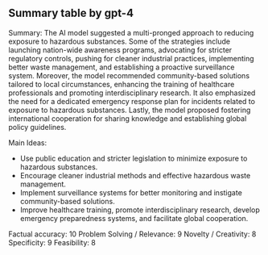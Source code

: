 ## Summary table by gpt-4
Summary: 
The AI model suggested a multi-pronged approach to reducing exposure to hazardous substances. Some of the strategies include launching nation-wide awareness programs, advocating for stricter regulatory controls, pushing for cleaner industrial practices, implementing better waste management, and establishing a proactive surveillance system. Moreover, the model recommended community-based solutions tailored to local circumstances, enhancing the training of healthcare professionals and promoting interdisciplinary research. It also emphasized the need for a dedicated emergency response plan for incidents related to exposure to hazardous substances. Lastly, the model proposed fostering international cooperation for sharing knowledge and establishing global policy guidelines.

Main Ideas: 
- Use public education and stricter legislation to minimize exposure to hazardous substances.
- Encourage cleaner industrial methods and effective hazardous waste management.
- Implement surveillance systems for better monitoring and instigate community-based solutions.
- Improve healthcare training, promote interdisciplinary research, develop emergency preparedness systems, and facilitate global cooperation.

Factual accuracy: 10
Problem Solving / Relevance: 9
Novelty / Creativity: 8
Specificity: 9
Feasibility: 8